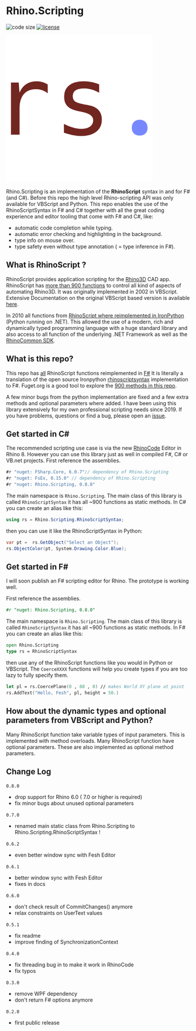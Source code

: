 # Rhino.Scripting

![code size](https://img.shields.io/github/languages/code-size/goswinr/Rhino.Scripting.svg)
[![license](https://img.shields.io/github/license/goswinr/Rhino.Scripting)](LICENSE)


![logo](https://raw.githubusercontent.com/goswinr/Rhino.Scripting/main/Doc/logo400.png)


Rhino.Scripting is an implementation of the **RhinoScript** syntax in and for F# (and C#).
Before this repo the high level Rhino-scripting API was only available for VBScript and Python.
This repo enables the use of the RhinoScriptSyntax in F# and C#
together with all the great coding experience and editor tooling that come with F# and C#, like:
- automatic code completion while typing.
- automatic error checking and highlighting in the background.
- type info on mouse over.
- type safety even without type annotation ( = type inference in F#).

## What is RhinoScript ?

RhinoScript provides application scripting for the [Rhino3D](https://www.rhino3d.com/) CAD app.
RhinoScript has [more than 900 functions](https://developer.rhino3d.com/api/RhinoScriptSyntax/) to control all kind of aspects of automating Rhino3D.
It was originally implemented in 2002 in VBScript.
Extensive Documentation on the original VBScript based version is available [here](https://developer.rhino3d.com/guides/rhinoscript/).


In 2010 all functions from [RhinoScript where reimplemented in IronPython](https://developer.rhino3d.com/guides/#rhinopython) (Python running on .NET).
This allowed the use of a modern, rich and dynamically typed programming language with a huge standard library and also access to all function of the underlying .NET Framework as well as the [RhinoCommon SDK](https://developer.rhino3d.com/guides/rhinocommon/).

## What is this repo?

This repo has [all](https://developer.rhino3d.com/api/RhinoScriptSyntax/) RhinoScript functions reimplemented in [F#](https://fsharp.org/)
It is literally a translation of the open source Ironpython [rhinoscriptsyntax](https://github.com/mcneel/rhinoscriptsyntax) implementation to F#.
Fuget.org is a good tool to explore the [900 methods in this repo](https://www.fuget.org/packages/Rhino.Scripting/0.8.0/lib/net48/Rhino.Scripting.dll/Rhino/Scripting).

A few minor bugs from the python implementation are fixed and a few extra methods and optional parameters where added.
I have been using this library extensively for my own professional scripting needs since 2019.
If you have problems, questions or find a bug, please open an [issue](https://github.com/goswinr/Rhino.Scripting/issues).

## Get started in C#
The recommended scripting use case is via the new [RhinoCode](https://discourse.mcneel.com/t/rhino-8-feature-rhinocode-cpython-csharp) Editor in Rhino 8.
However you can use this library just as well in compiled F#, C# or VB.net projects.
First reference the assemblies.

```csharp
#r "nuget: FSharp.Core, 6.0.7"// dependency of Rhino.Scripting
#r "nuget: FsEx, 0.15.0" // dependency of Rhino.Scripting
#r "nuget: Rhino.Scripting, 0.8.0"
```
The main namespace is  `Rhino.Scripting`.
The main class of this library is called `RhinoScriptSyntax` it has all ~900 functions as static methods.
In C# you can create an alias like this:

```csharp
using rs = Rhino.Scripting.RhinoScriptSyntax;
```

then you can use it like the RhinoScriptSyntax in Python:
```csharp
var pt =  rs.GetObject("Select an Object");
rs.ObjectColor(pt, System.Drawing.Color.Blue);
```

## Get started in F#
I will soon publish an F# scripting editor for Rhino. The prototype is working well.

First reference the assemblies.
```fsharp
#r "nuget: Rhino.Scripting, 0.8.0"
```

The main namespace is  `Rhino.Scripting`.
The main class of this library is called `RhinoScriptSyntax` it has all ~900 functions as static methods.
In F# you can create an alias like this:
```fsharp
open Rhino.Scripting
type rs = RhinoScriptSyntax
```

then use any of the RhinoScript functions like you would in Python or VBScript.
The `CoerceXXXX` functions will help you create types if you are too lazy to fully specify them.
```fsharp
let pl = rs.CoercePlane(0 , 80 , 0) // makes World XY plane at point
rs.AddText("Hello, Fesh", pl, height = 50.)
```

## How about the dynamic types and optional parameters from VBScript and Python?
Many RhinoScript function take variable types of input parameters. This is implemented with method overloads.
Many RhinoScript function have optional parameters. These are also implemented as optional method parameters.

## Change Log
`0.8.0`
- drop support for Rhino 6.0 ( 7.0 or higher is required)
- fix minor bugs about unused optional parameters

`0.7.0`
- renamed main static class from Rhino.Scripting to Rhino.Scripting.RhinoScriptSyntax !

`0.6.2`
- even better window sync with Fesh Editor

`0.6.1`
- better window sync with Fesh Editor
- fixes in docs

`0.6.0`
- don't check result of CommitChanges() anymore
- relax constraints on UserText values

`0.5.1`
- fix readme
- improve finding of SynchronizationContext

`0.4.0`
- fix threading bug in to make it work in RhinoCode
- fix typos

`0.3.0`
- remove WPF dependency
- don't return F# options anymore

`0.2.0`
- first public release
